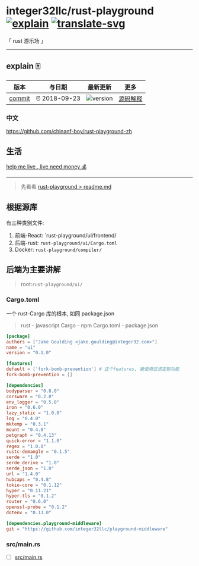 # integer32llc/rust-playground [![explain]][source] [![translate-svg]][translate-list]

<!-- [![size-img]][size] -->

[explain]: http://llever.com/explain.svg
[source]: https://github.com/chinanf-boy/Source-Explain
[translate-svg]: http://llever.com/translate.svg
[translate-list]: https://github.com/chinanf-boy/rust-playground-zh
[size-img]: https://packagephobia.now.sh/badge?p=Name
[size]: https://packagephobia.now.sh/result?p=Name

「 rust 游乐场 」

---

## explain 🀄️

<!-- doc-templite START generated -->
<!-- time = '2018-09-23' -->
<!-- name = 'integer32llc' -->
<!-- repo = 'rust-playground' -->
<!-- commit = 'c54773e3b2112bd9d92297fa5af73ee80f58618b' -->
版本 | 与日期 | 最新更新 | 更多
---|---|---|---
[commit] | ⏰ 2018-09-23 | ![version] | [源码解释][source]

[commit]: https://github.com/integer32llc/rust-playground/tree/c54773e3b2112bd9d92297fa5af73ee80f58618b
[version]: https://img.shields.io/npm/v/rust-playground.svg

<!-- doc-templite END generated -->

### 中文

https://github.com/chinanf-boy/rust-playground-zh

## 生活

[help me live , live need money 💰](https://github.com/chinanf-boy/live-need-money)

---

> 先看看 [rust-playground > readme.md][translate-list]

## 根据源库

有三种类别文件:

1. 前端-React: `rust-playground/ui/frontend/
2. 后端-rust: `rust-playground/ui/Cargo.toml`
3. Docker: `rust-playground/compiler/`

## 后端为主要讲解

> root:`rust-playground/ui/`

### Cargo.toml

一个 rust-Cargo 库的根本, 如同 package.json

> rust - javascript
> Cargo - npm 
> Cargo.toml - package.json

``` toml
[package]
authors = ["Jake Goulding <jake.goulding@integer32.com>"]
name = "ui"
version = "0.1.0"

[features]
default = ['fork-bomb-prevention'] # 这个features, 被使用过滤定制功能
fork-bomb-prevention = []

[dependencies]
bodyparser = "0.8.0"
corsware = "0.2.0"
env_logger = "0.5.0"
iron = "0.6.0"
lazy_static = "1.0.0"
log = "0.4.0"
mktemp = "0.3.1"
mount = "0.4.0"
petgraph = "0.4.13"
quick-error = "1.1.0"
regex = "1.0.0"
rustc-demangle = "0.1.5"
serde = "1.0"
serde_derive = "1.0"
serde_json = "1.0"
url = "1.4.0"
hubcaps = "0.4.8"
tokio-core = "0.1.12"
hyper = "0.11.21"
hyper-tls = "0.1.2"
router = "0.6.0"
openssl-probe = "0.1.2"
dotenv = "0.13.0"

[dependencies.playground-middleware]
git = "https://github.com/integer32llc/playground-middleware"

```

### src/main.rs

- [ ] [src/main.rs](./src/main.md)